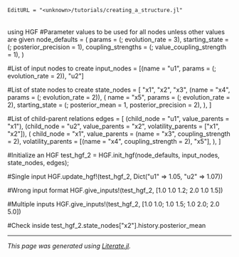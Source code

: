 ```@meta
EditURL = "<unknown>/tutorials/creating_a_structure.jl"
```

######
using HGF
#Parameter values to be used for all nodes unless other values are given
node_defaults = (
    params = (; evolution_rate = 3),
    starting_state = (; posterior_precision = 1),
    coupling_strengths = (; value_coupling_strength = 1),
)

#List of input nodes to create
input_nodes = [(name = "u1", params = (; evolution_rate = 2)), "u2"]

#List of state nodes to create
state_nodes = [
    "x1",
    "x2",
    "x3",
    (name = "x4", params = (; evolution_rate = 2)),
    (
        name = "x5",
        params = (; evolution_rate = 2),
        starting_state = (; posterior_mean = 1, posterior_precision = 2),
    ),
]

#List of child-parent relations
edges = [
    (child_node = "u1", value_parents = "x1"),
    (child_node = "u2", value_parents = "x2", volatility_parents = ["x1", "x2"]),
    (
        child_node = "x1",
        value_parents = (name = "x3", coupling_strength = 2),
        volatility_parents = [(name = "x4", coupling_strength = 2), "x5"],
    ),
]

#Initialize an HGF
test_hgf_2 = HGF.init_hgf(node_defaults, input_nodes, state_nodes, edges);

#Single input
HGF.update_hgf!(test_hgf_2, Dict("u1" => 1.05, "u2" => 1.07))

#Wrong input format
HGF.give_inputs!(test_hgf_2, [1.0 1.0 1.2; 2.0 1.0 1.5])

#Multiple inputs
HGF.give_inputs!(test_hgf_2, [1.0 1.0; 1.0 1.5; 1.0 2.0; 2.0 5.0])

#Check inside
test_hgf_2.state_nodes["x2"].history.posterior_mean

---

*This page was generated using [Literate.jl](https://github.com/fredrikekre/Literate.jl).*

